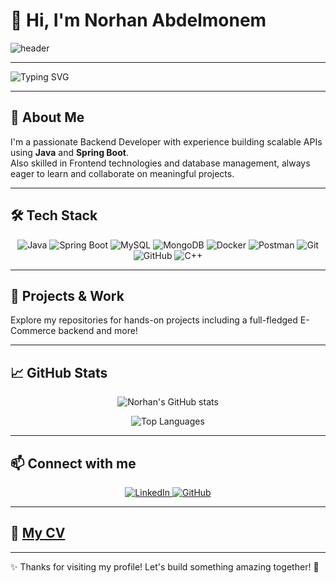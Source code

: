 

# 👋 Hi, I'm Norhan Abdelmonem 

![header](https://media.giphy.com/media/LmNwrBhejkK9EFP504/giphy.gif)

---

![Typing SVG](https://readme-typing-svg.herokuapp.com?font=Fira+Code&size=28&duration=3000&pause=700&color=5A88CA&center=true&vCenter=true&width=450&lines=Java+Backend+Developer;I'm+Learning+SpringBoot+;Problem+Solver)

---

## 🚀 About Me
I'm a passionate  Backend Developer with experience building scalable APIs using **Java** and **Spring Boot**.  
Also skilled in Frontend technologies and database management, always eager to learn and collaborate on meaningful projects.

---

## 🛠️ Tech Stack

<p align="center">
  <img alt="Java" src="https://img.shields.io/badge/Java-ED8B00?style=for-the-badge&logo=java&logoColor=white" />
  <img alt="Spring Boot" src="https://img.shields.io/badge/Spring_Boot-6DB33F?style=for-the-badge&logo=spring&logoColor=white" />
  <img alt="MySQL" src="https://img.shields.io/badge/MySQL-4479A1?style=for-the-badge&logo=mysql&logoColor=white" />
  <img alt="MongoDB" src="https://img.shields.io/badge/MongoDB-47A248?style=for-the-badge&logo=mongodb&logoColor=white" />
  <img alt="Docker" src="https://img.shields.io/badge/Docker-2496ED?style=for-the-badge&logo=docker&logoColor=white" />
  <img alt="Postman" src="https://img.shields.io/badge/Postman-FF6C37?style=for-the-badge&logo=postman&logoColor=white" />
  <img alt="Git" src="https://img.shields.io/badge/Git-F05032?style=for-the-badge&logo=git&logoColor=white" />
  <img alt="GitHub" src="https://img.shields.io/badge/GitHub-181717?style=for-the-badge&logo=github&logoColor=white" />
  <img alt="C++" src="https://img.shields.io/badge/C++-00599C?style=for-the-badge&logo=c%2B%2B&logoColor=white" />
</p>

---

## 📂 Projects & Work  
Explore my repositories for hands-on projects including a full-fledged E-Commerce backend and more!

---

## 📈 GitHub Stats

<p align="center">
  <img src="https://github-readme-stats.vercel.app/api?username=NorhanAbdelmonem&show_icons=true&theme=radical" alt="Norhan's GitHub stats" />
</p>

<p align="center">
  <img src="https://github-readme-stats.vercel.app/api/top-langs/?username=NorhanAbdelmonem&layout=compact&theme=radical" alt="Top Languages" />
</p>

---

## 📫 Connect with me  

<p align="center">
  <a href="https://www.linkedin.com/in/norhan-elkholy-001b99260/" target="_blank">
    <img alt="LinkedIn" src="https://img.shields.io/badge/-LinkedIn-blue?logo=linkedin&style=for-the-badge" />
  </a>
  <a href="https://github.com/NorhanAbdelmonem" target="_blank">
    <img alt="GitHub" src="https://img.shields.io/badge/-GitHub-black?logo=github&style=for-the-badge" />
  </a>
</p>

---

## 📄 [My CV](https://drive.google.com/drive/folders/1FAVPCRuJoznJwIfu_LNrn1m5vM4tDear)

---

✨ Thanks for visiting my profile! Let's build something amazing together! 🚀

